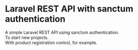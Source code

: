 # Laravel REST API with sanctum authentication
A simple Laravel REST API using sanctum authentication.  
To start new projects.  
With product registration control, for example.  
